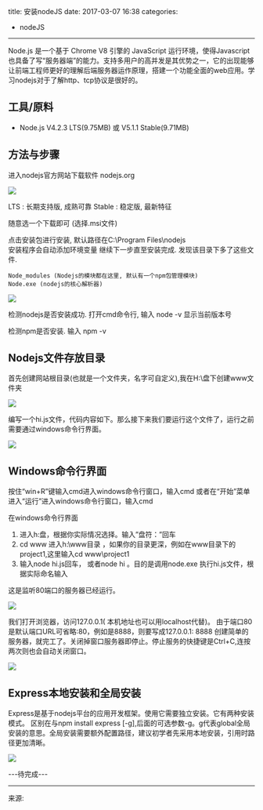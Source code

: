 title: 安装nodeJS
date: 2017-03-07 16:38
categories:
- nodeJS
---

Node.js 是一个基于 Chrome V8 引擎的 JavaScript 运行环境，使得Javascript也具备了写“服务器端”的能力。支持多用户的高并发是其优势之一，它的出现能够让前端工程师更好的理解后端服务器运作原理，搭建一个功能全面的web应用。学习nodejs对于了解http、tcp协议是很好的。

## 工具/原料
- Node.js V4.2.3 LTS(9.75MB) 或 V5.1.1 Stable(9.71MB)


## 方法与步骤

进入nodejs官方网站下载软件 nodejs.org

![](http://7xpvxt.com1.z0.glb.clouddn.com/nodejs1.jpg)

LTS : 长期支持版, 成熟可靠
Stable : 稳定版, 最新特征

随意选一个下载即可 (选择.msi文件)

点击安装包进行安装, 默认路径在C:\Program Files\nodejs\
安装程序会自动添加环境变量
继续下一步直至安装完成. 发现该目录下多了这些文件.

    Node_modules (Nodejs的模块都在这里, 默认有一个npm包管理模块)
    Node.exe (nodejs的核心解析器)

![](http://7xpvxt.com1.z0.glb.clouddn.com/nodejs2.jpg)

检测nodejs是否安装成功.
打开cmd命令行, 输入 node -v 显示当前版本号

检测npm是否安装. 输入 npm -v


## Nodejs文件存放目录

首先创建网站根目录(也就是一个文件夹，名字可自定义),我在H:\盘下创建www文件夹

![](http://7xpvxt.com1.z0.glb.clouddn.com/nodejs3.jpg)

编写一个hi.js文件，代码内容如下。那么接下来我们要运行这个文件了，运行之前需要通过windows命令行界面。

![](http://7xpvxt.com1.z0.glb.clouddn.com/nodejs4.jpg)

## Windows命令行界面

按住“win+R”键输入cmd进入windows命令行窗口，输入cmd
或者在“开始”菜单进入“运行”进入windows命令行窗口，输入cmd


在windows命令行界面
1.  进入h:盘，根据你实际情况选择。输入”盘符：”回车
2.  cd www 进入h:\www目录 ，如果你的目录更深，例如在www目录下的project1,这里输入cd www\project1
3.  输入node hi.js回车， 或者node hi 。目的是调用node.exe 执行hi.js文件，根据实际命名输入

这是监听80端口的服务器已经运行。

![](http://7xpvxt.com1.z0.glb.clouddn.com/nodejs5.jpg)

我们打开浏览器，访问127.0.0.1( 本机地址也可以用localhost代替)。
由于端口80是默认端口URL可省略:80，例如是8888，则要写成127.0.0.1: 8888
创建简单的服务器，就完工了。关闭掉窗口服务器即停止。停止服务的快捷键是Ctrl+C,连按两次则也会自动关闭窗口。

![](http://7xpvxt.com1.z0.glb.clouddn.com/nodejs6.jpg)


## Express本地安装和全局安装

Express是基于nodejs平台的应用开发框架。使用它需要独立安装。它有两种安装模式。
区别在与npm install express  [-g],后面的可选参数-g。g代表global全局安装的意思。全局安装需要额外配置路径，建议初学者先采用本地安装，引用时路径更加清晰。

![](http://7xpvxt.com1.z0.glb.clouddn.com/nodejs7.jpg)



---待完成---


**************************
来源: